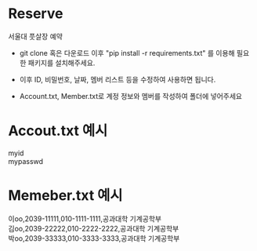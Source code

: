 # Reserve

서울대 풋살장 예약

* git clone 혹은 다운로드 이후 
"pip install -r requirements.txt"
를 이용해 필요한 패키지를 설치해주세요.  

* 이후 ID, 비밀번호, 날짜, 멤버 리스트 등을 수정하여 사용하면 됩니다.

* Account.txt, Member.txt로 계정 정보와 멤버를 작성하여 폴더에 넣어주세요

# Accout.txt 예시  
myid  
mypasswd  

# Memeber.txt 예시  
이oo,2039-11111,010-1111-1111,공과대학 기계공학부  
김oo,2039-22222,010-2222-2222,공과대학 기계공학부  
박oo,2039-33333,010-3333-3333,공과대학 기계공학부  

